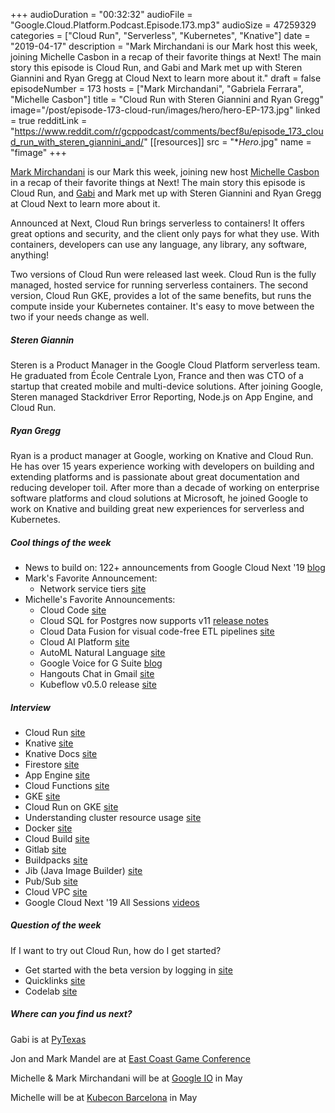 +++
audioDuration = "00:32:32"
audioFile = "Google.Cloud.Platform.Podcast.Episode.173.mp3"
audioSize = 47259329
categories = ["Cloud Run", "Serverless", "Kubernetes", "Knative"]
date = "2019-04-17"
description = "Mark Mirchandani is our Mark host this week, joining Michelle Casbon in a recap of their favorite things at Next! The main story this episode is Cloud Run, and Gabi and Mark met up with Steren Giannini and Ryan Gregg at Cloud Next to learn more about it."
draft = false
episodeNumber = 173
hosts = ["Mark Mirchandani", "Gabriela Ferrara", "Michelle Casbon"]
title = "Cloud Run with Steren Giannini and Ryan Gregg"
image="/post/episode-173-cloud-run/images/hero/hero-EP-173.jpg"
linked = true
redditLink = "https://www.reddit.com/r/gcppodcast/comments/becf8u/episode_173_cloud_run_with_steren_giannini_and/"
[[resources]]
  src = "**Hero*.jpg"
  name = "fimage"
+++

[Mark Mirchandani](https://twitter.com/markmirch) is our Mark this week, joining new host [Michelle Casbon](https://twitter.com/texasmichelle) in a recap of their favorite things at Next! The main story this episode is Cloud Run, and [Gabi](https://twitter.com/gabidavila) and Mark met up with Steren Giannini and Ryan Gregg at Cloud Next to learn more about it. 

Announced at Next, Cloud Run brings serverless to containers! It offers great options and security, and the client only pays for what they use. With containers, developers can use any language, any library, any software, anything! 

Two versions of Cloud Run were released last week. Cloud Run is the fully managed, hosted service for running serverless containers. The second version, Cloud Run GKE, provides a lot of the same benefits, but runs the compute inside your Kubernetes container. It's easy to move between the two if your needs change as well.

<!--more-->

##### Steren Giannin

Steren is a Product Manager in the Google Cloud Platform serverless team. He graduated from École Centrale Lyon, France and then was CTO of a startup that created mobile and multi-device solutions. After joining Google, Steren managed Stackdriver Error Reporting, Node.js on App Engine, and Cloud Run.

##### Ryan Gregg

Ryan is a product manager at Google, working on Knative and Cloud Run. He has over 15 years experience working with developers on building and extending platforms and is passionate about great documentation and reducing developer toil. After more than a decade of working on enterprise software platforms and cloud solutions at Microsoft, he joined Google to work on Knative and building great new experiences for serverless and Kubernetes.

##### Cool things of the week

* News to build on: 122+ announcements from Google Cloud Next '19 [blog](https://cloud.google.com/blog/topics/inside-google-cloud/100-plus-announcements-from-google-cloud-next19)
* Mark's Favorite Announcement:
     * Network service tiers [site](https://cloud.google.com/network-tiers/)
* Michelle's Favorite Announcements:
     * Cloud Code [site](https://cloud.google.com/cloud-code/)
     * Cloud SQL for Postgres now supports v11 [release notes](https://cloud.google.com/sql/docs/postgres/release-notes)
     * Cloud Data Fusion for visual code-free ETL pipelines [site](https://cloud.google.com/data-fusion/)
     * Cloud AI Platform [site](https://cloud.google.com/ai-platform/)
     * AutoML Natural Language [site](https://cloud.google.com/natural-language/automl/docs/)
     * Google Voice for G Suite [blog](https://gsuiteupdates.googleblog.com/2019/04/google-voice-for-business-cloud-telephony.html)
     * Hangouts Chat in Gmail [site](https://gsuite.google.com/products/chat/)
     * Kubeflow v0.5.0 release [site](https://github.com/kubeflow/kubeflow/releases/tag/v0.5.0)


##### Interview

* Cloud Run [site](https://cloud.google.com/run)
* Knative [site](https://cloud.google.com/knative/)
* Knative Docs [site](https://github.com/knative/docs)
* Firestore [site](https://firebase.google.com/docs/firestore/)
* App Engine [site](https://cloud.google.com/appengine/)
* Cloud Functions [site](https://cloud.google.com/functions/)
* GKE [site](https://cloud.google.com/kubernetes-engine/)
* Cloud Run on GKE [site](https://cloud.google.com/run/docs/gke/setup)
* Understanding cluster resource usage [site](https://cloud.google.com/kubernetes-engine/docs/how-to/cluster-usage-metering)
* Docker [site](https://www.docker.com)
* Cloud Build [site](https://cloud.google.com/cloud-build/)
* Gitlab [site](https://about.gitlab.com)
* Buildpacks [site](https://buildpacks.io)
* Jib (Java Image Builder) [site](https://github.com/GoogleContainerTools/jib)
* Pub/Sub [site](https://cloud.google.com/pubsub/)
* Cloud VPC [site](https://cloud.google.com/vpc/)
* Google Cloud Next '19 All Sessions [videos](https://www.youtube.com/playlist?list=PLIivdWyY5sqIXvUGVrFuZibCUdKVzEoUw)

##### Question of the week
If I want to try out Cloud Run, how do I get started? 

* Get started with the beta version by logging in [site](https://console.cloud.google.com)
* Quicklinks [site](https://cloud.google.com/run/docs/quickstarts)
* Codelab [site](https://codelabs.developers.google.com/codelabs/cloud-run-hello/index.html)

##### Where can you find us next?

Gabi is at [PyTexas](https://www.pytexas.org/2019/)

Jon and Mark Mandel are at [East Coast Game Conference](http://ecgconf.com)

Michelle & Mark Mirchandani will be at [Google IO](https://events.google.com/io/) in May

Michelle will be at [Kubecon Barcelona](https://sched.co/MPgr) in May